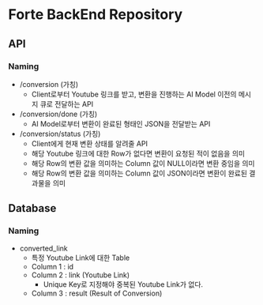 # Forte BackEnd Repository

## API
### Naming

* /conversion (가칭)
    * Client로부터 Youtube 링크를 받고, 변환을 진행하는 AI Model 이전의 메시지 큐로 전달하는 API
* /conversion/done (가칭)
    * AI Model로부터 변환이 완료된 형태인 JSON을 전달받는 API
* /conversion/status (가칭)
    * Client에게 현재 변환 상태를 알려줄 API
    * 해당 Youtube 링크에 대한 Row가 없다면 변환이 요청된 적이 없음을 의미
    * 해당 Row의 변환 값을 의미하는 Column 값이 NULL이라면 변환 중임을 의미
    * 해당 Row의 변환 값을 의미하는 Column 값이 JSON이라면 변환이 완료된 결과물을 의미

## Database
### Naming
* converted_link
    * 특정 Youtube Link에 대한 Table
    * Column 1 : id
    * Column 2 : link (Youtube Link)
        * Unique Key로 지정해야 중복된 Youtube Link가 없다.
    * Column 3 : result (Result of Conversion)